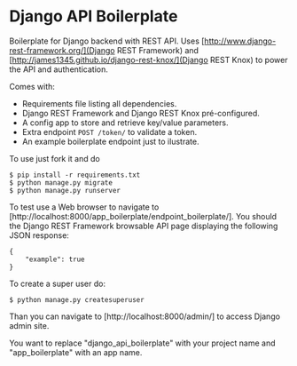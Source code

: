 # Django API Boilerplate

Boilerplate for Django backend with REST API. Uses [http://www.django-rest-framework.org/](Django REST Framework) and [http://james1345.github.io/django-rest-knox/](Django REST Knox) to power the API and authentication.

Comes with:

 - Requirements file listing all dependencies.
 - Django REST Framework and Django REST Knox pré-configured.
 - A config app to store and retrieve key/value parameters.
 - Extra endpoint `POST /token/` to validate a token.
 - An example boilerplate endpoint just to ilustrate.

To use just fork it and do

```
$ pip install -r requirements.txt
$ python manage.py migrate
$ python manage.py runserver
```

To test use a Web browser to navigate to [http://localhost:8000/app_boilerplate/endpoint_boilerplate/]. You should the Django REST Framework browsable API page displaying the following JSON response:
```
{
    "example": true
}
```

To create a super user do:

```
$ python manage.py createsuperuser
```

Than you can navigate to [http://localhost:8000/admin/] to access Django admin site.

You want to replace "django_api_boilerplate" with your project name and "app_boilerplate" with an app name.